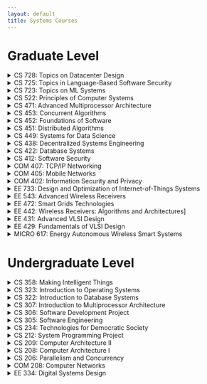 ```yaml
---
layout: default
title: Systems Courses
---
```


# [](#header-1)Graduate Level

<details>
    <summary> CS 728: Topics on Datacenter Design</summary>
    <ul class="offerings-list hide">
        <li>
            Next offering not confirmed at this time
        </li>
        <li>
            Last offered in <a href="https://parsa.epfl.ch/course-info/cs728/">Spring of 2020</a>
            (Babak Falsafi, Anne-Marie Kermarrec)
        </li>
    </ul>
</details>

<details>
    <summary> CS 725: Topics in Language-Based Software Security</summary>
                <ul class="offerings-list hide">
                  <li>
                    in <a
                      href="https://isa.epfl.ch/imoniteur_ISAP/!itffichecours.htm?ww_i_matiere=2438219383&ww_x_anneeAcad=2301874322&ww_i_section=2139068&ww_i_niveau=&ww_c_langue=en">Fall
                      of 2021</a>
                    (Mathias Payer)
                  </li>
                </ul>
</details>

<details>
    <summary> CS 723: Topics on ML Systems</summary>
                <ul class="offerings-list hide">
                  <li>
                    Next offering not confirmed at this time
                  </li>
                  <li>
                    Last offered in <a href="https://parsa.epfl.ch/course-info/cs728/">Fall of 2020</a>
                    (Babak Falsafi, Anne-Marie Kermarrec, Martin Jaggi)
                  </li>
                </ul>

</details>
<details>
    <summary> CS 522: Principles of Computer Systems</summary>
                <ul class="offerings-list hide">
                  <li>
                    in <a href="https://edu.epfl.ch/coursebook/en/principles-of-computer-systems-CS-522">Fall of
                      2021</a>
                    (Katerina Argyraki, George Candea)
                  </li>
                </ul>

</details>
<details>
    <summary> CS 471: Advanced Multiprocessor Architecture</summary>
                <ul class="offerings-list hide">
                  <li>
                    in <a href="https://edu.epfl.ch/coursebook/en/advanced-multiprocessor-architecture-CS-471">Fall of
                      2021</a>
                    (Babak Falsafi)
                  </li>
                </ul>
</details>
<details>
    <summary> CS 453: Concurrent Algorithms</summary>
                <ul class="offerings-list hide">
                  <li>
                    in <a href="https://edu.epfl.ch/coursebook/en/concurrent-algorithms-CS-453">Fall of 2021</a>
                    (Rachid Guerraoui)
                  </li>
                </ul>
</details>
<details>
    <summary> CS 452: Foundations of Software</summary>
                <ul class="offerings-list hide">
                  <li>
                    in <a href="https://edu.epfl.ch/coursebook/en/foundations-of-software-CS-452">Fall of 2021</a>
                    (Martin Odersky)
                  </li>
                </ul>
</details>
<details>
    <summary> CS 451: Distributed Algorithms</summary>
                <ul class="offerings-list hide">
                  <li>
                    in <a href="https://edu.epfl.ch/coursebook/en/distributed-algorithms-CS-451">Fall of 2021</a>
                    (Rachid Guerraoui)
                  </li>
                </ul>

</details>
<details>
    <summary> CS 449: Systems for Data Science</summary>
                <ul class="offerings-list hide">
                  <li>
                    in <a href="https://edu.epfl.ch/coursebook/en/systems-for-data-science-CS-449">Spring of 2022</a>
                    (Anne-Marie Kermarrec)
                  </li>
                </ul>
</details>
<details>
    <summary> CS 438: Decentralized Systems Engineering</summary>
                <ul class="offerings-list hide">
                  <li>
                    in <a
                      href="https://isa.epfl.ch/imoniteur_ISAP/!itffichecours.htm?ww_i_matiere=2217640907&ww_x_anneeAcad=2301874322&ww_i_section=84482813&ww_i_niveau=2936286&ww_c_langue=en">
                      Fall of 2021</a>
                    (Bryan Ford)
                  </li>
                </ul>
</details>
<details>
    <summary> CS 422: Database Systems</summary>
                <ul class="offerings-list hide">
                  <li>
                    in <a href="https://edu.epfl.ch/coursebook/en/database-systems-CS-422">Spring of 2022</a>
                    (Anastasia Ailamaki)
                  </li>
                </ul>
</details>
<details>
    <summary> CS 412: Software Security</summary>
                <ul class="offerings-list hide">
                  <li>
                    in <a
                      href="https://isa.epfl.ch/imoniteur_ISAP/!itffichecours.htm?ww_i_matiere=2473820019&ww_x_anneeAcad=2301874322&ww_i_section=249847&ww_i_niveau=6683147&ww_c_langue=en">Spring
                      of 2022</a>
                    (Mathias Payer)
                  </li>
                </ul>
</details>
<details>
    <summary> COM 407: TCP/IP Networking</summary>
               <ul class="offerings-list hide">
                  <li>
                    in <a
                      href="https://isa.epfl.ch/imoniteur_ISAP/!itffichecours.htm?ww_i_matiere=1771764&ww_x_anneeAcad=2301874322&ww_i_section=943936&ww_i_niveau=6683147&ww_c_langue=en">Fall
                      of 2021</a>
                    (Jean-Yves Le Boudec)
                  </li>
                </ul>
</details>
<details>
    <summary> COM 405: Mobile Networks</summary>
                <ul class="offerings-list hide">
                  <li>
                    in <a
                      href="https://isa.epfl.ch/imoniteur_ISAP/!itffichecours.htm?ww_i_matiere=1771338&ww_x_anneeAcad=2301874322&ww_i_section=84482813&ww_i_niveau=2936295&ww_c_langue=en">Spring
                      of 2022</a>
                    (Jean-Pierre Hubaux)
                  </li>
                </ul>
</details>
<details>
    <summary> COM 402: Information Security and Privacy</summary>
                <ul class="offerings-list hide">
                  <li>
                    in <a
                      href="https://isa.epfl.ch/imoniteur_ISAP/!itffichecours.htm?ww_i_matiere=2046274196&ww_x_anneeAcad=2301874322&ww_i_section=944590&ww_i_niveau=6683147&ww_c_langue=en">Fall
                      of 2021</a>
                    (Jean-Pierre Hubaux, Apostolos Pyrgelis)
                  </li>
                </ul>
</details>
<details>
    <summary> EE 733: Design and Optimization of Internet-of-Things Systems</summary>
                <ul class="offerings-list hide">
                  <li>
                    in <a
                      href="https://isa.epfl.ch/imoniteur_ISAP/!itffichecours.htm?ww_i_matiere=2403038342&ww_x_anneeacad=2301874322&ww_i_section=192994568&ww_i_niveau=&ww_c_langue=en">Fall
                      of 2022</a>
                    (Kamiar Aminian, David Atienza, Andreas Burg)
                  </li>
                </ul>
</details>
<details>
    <summary> EE 543: Advanced Wireless Receivers</summary>
                <ul class="offerings-list hide">
                  <li>
                    in <a
                      href="https://isa.epfl.ch/imoniteur_ISAP/!itffichecours.htm?ww_i_matiere=2218168600&ww_x_anneeAcad=2301874322&ww_i_section=84482813&ww_i_niveau=2936295&ww_c_langue=en">Spring
                      of 2022</a>
                    (Andreas Burg)
                  </li>
                </ul>
</details>

<details>
    <summary> EE 472: Smart Grids Technologies</summary>
    <ul>
        <li>
            in <a href="https://isa.epfl.ch/imoniteur_ISAP/!itffichecours.htm?ww_i_matiere=1669977111&ww_x_anneeAcad=2301874322&ww_i_section=84482813&ww_i_niveau=2936295&ww_c_langue=en"> Spring of 2022</a> 
            (Jean-Yves Le Boudec, Mario Paolone)
        </li>
    </ul>
</details>

<details>
    <summary> EE 442: Wireless Receivers: Algorithms and Architectures]</summary>
                <ul class="offerings-list hide">
                  <li>
                    in <a
                      href="https://isa.epfl.ch/imoniteur_ISAP/!itffichecours.htm?ww_i_matiere=1669977111&ww_x_anneeAcad=2301874322&ww_i_section=84482813&ww_i_niveau=2936295&ww_c_langue=en">Spring
                      of 2022</a>
                    (Jean-Yves Le Boudec, Mario Paolone)
                  </li>
                </ul>
</details>
<details>
    <summary> EE 431: Advanced VLSI Design</summary>
                <ul class="offerings-list hide">
                  <li>
                    in <a
                      href="https://isa.epfl.ch/imoniteur_ISAP/!itffichecours.htm?ww_i_matiere=1499348352&ww_x_anneeAcad=2301874322&ww_i_section=192994568&ww_i_niveau=&ww_c_langue=en">
                      Fall of 2021</a>
                    (Andreas Burg)
                  </li>
                </ul>
</details>
<details>
    <summary> EE 429: Fundamentals of VLSI Design</summary>
                <ul class="offerings-list hide">
                  <li>
                    in <a
                      href="https://isa.epfl.ch/imoniteur_ISAP/!itffichecours.htm?ww_i_matiere=1829078675&ww_x_anneeAcad=2301874322&ww_i_section=84482813&ww_i_niveau=2936295&ww_c_langue=en">
                      Spring of 2022</a>
                    (Andreas Burg)
                  </li>
                </ul>
</details>

<details>
    <summary> MICRO 617: Energy Autonomous Wireless Smart Systems</summary>
                <ul class="offerings-list hide">
                  <li>
                    in <a
                      href="https://isa.epfl.ch/imoniteur_ISAP/!itffichecours.htm?ww_i_matiere=1699512059&ww_x_anneeacad=2301874322&ww_i_section=192994568&ww_i_niveau=&ww_c_langue=en">
                      Spring of 2022</a>
                    (Andreas Burg, Catherine Dehollain, Franco Maloberti, Anja Skrivervik)
                  </li>
                </ul>
</details>

# [](##header-2)Undergraduate Level

<details>
    <summary> CS 358: Making Intelligent Things </summary>
    <ul>
        <li>
            in <a href="https://isa.epfl.ch/imoniteur_ISAP/!itffichecours.htm?ww_i_matiere=2910557299&ww_x_anneeAcad=2301874322&ww_i_section=946228&ww_i_niveau=6683117&ww_c_langue=en">
                Spring of 2022</a> (Christoph Koch)
        </li>
    </ul>
</details>

<details>
    <summary> CS 323: Introduction to Operating Systems</summary>
    <ul>
        <li>
            in <a href="https://isa.epfl.ch/imoniteur_ISAP/!itffichecours.htm?ww_i_matiere=2046271680&ww_x_anneeAcad=2301874322&ww_i_section=249847&ww_i_niveau=6683117&ww_c_langue=en">
                    Fall of 2021</a> (Sanidhya Kashyap, Mathias Payer)
        </li>
    </ul>
</details>


<details>
    <summary> CS 322: Introduction to Database Systems</summary>
    <ul >
        <li>
            in <a href="https://edu.epfl.ch/coursebook/en/introduction-to-database-systems-CS-322">
            Spring of 2022</a>
            (Anastasia Ailamaki, Christoph Koch)
        </li>
    </ul>

</details>

<details>
    <summary> CS 307: Introduction to Multiprocessor Architecture</summary>
    <ul >
        <li>
            in <a href="https://edu.epfl.ch/coursebook/en/introduction-to-multiprocessor-architecture-CS-307">
                Fall of 2021</a>
            (Babak Falsafi)
        </li>
    </ul>
</details>

<details>
    <summary> CS 306: Software Development Project</summary>
    <ul >
        <li>
        in <a href="https://edu.epfl.ch/coursebook/en/software-development-project-CS-306">Spring of
            2022</a>
        (George Candea)
        </li>
    </ul>
</details>

<details>
    <summary> CS 305: Software Engineering</summary>
    <ul >
        <li>
        in <a href="https://edu.epfl.ch/coursebook/en/software-engineering-CS-305">Fall of 2021</a>
        (George Candea)
        </li>
    </ul>   
</details>

<details>
    <summary> CS 234: Technologies for Democratic Society</summary>
    <ul >
        <li>
            in <a
            href="https://isa.epfl.ch/imoniteur_ISAP/!itffichecours.htm?ww_i_matiere=2923479747&ww_x_anneeAcad=2301874322&ww_i_section=249847&ww_i_niveau=6683117&ww_c_langue=en">
            Fall of 2021</a>
            (Bryan Ford)
        </li>
    </ul>
</details>

<details>
    <summary> CS 212: System Programming Project</summary>
    <ul >
        <li>
        in <a href="https://edu.epfl.ch/coursebook/en/system-programming-project-CS-212">Spring of 2022</a>
        (Edouard Bugnion, Jean-Cédric Chappelier)
        </li>
    </ul>
</details>


<details>
    <summary> CS 209: Computer Architecture II</summary>
    <ul >
        <li>
        in <a href="https://edu.epfl.ch/coursebook/en/computer-architecture-ii-CS-209">Spring of 2022</a>
        (Paolo Ienne)
        </li>
    </ul>
</details>

<details>
    <summary> CS 208: Computer Architecture I</summary>
    <ul >
        <li>
        in <a href="https://edu.epfl.ch/coursebook/en/computer-architecture-i-CS-208">Fall of 2021</a>
        (Mirjana Stojilović)
        </li>
    </ul>
</details>

<details>
    <summary> CS 206: Parallelism and Concurrency</summary>
    <ul>
        <li>
            in <a
            href="https://isa.epfl.ch/imoniteur_ISAP/!itffichecours.htm?ww_i_matiere=1887880865&ww_x_anneeAcad=2301874322&ww_i_section=946228&ww_i_niveau=6683117&ww_c_langue=en">
            Spring of 2022</a>
            (Sanidhya Kashyap, Martin Odersky)
        </li>
    </ul>
</details>

<details>
    <summary> COM 208: Computer Networks</summary>
    <ul >
        <li>
            in <a
            href="https://isa.epfl.ch/imoniteur_ISAP/!itffichecours.htm?ww_i_matiere=1776067&ww_x_anneeAcad=2301874322&ww_i_section=249847&ww_i_niveau=6683117&ww_c_langue=en">
            Fall of 2021</a>
            (Katerina Argyraki)
        </li>
    </ul>
</details>

<details>
    <summary> EE 334: Digital Systems Design</summary>
    <ul >
        <li>
        in <a
        href="https://isa.epfl.ch/imoniteur_ISAP/!itffichecours.htm?ww_i_matiere=2720138657&ww_x_anneeAcad=2301874322&ww_i_section=943936&ww_i_niveau=6683147&ww_c_langue=en">
        Fall of 2021</a>
        (Andreas Burg)
        </li>
    </ul>
</details>